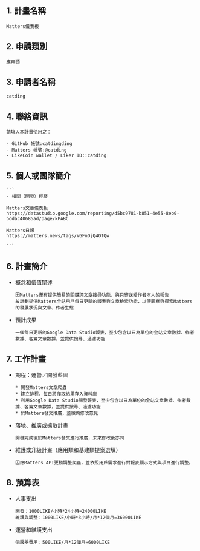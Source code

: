 ## 1. 計畫名稱
    Matters儀表板
    
## 2. 申請類別 
    應用類
    
## 3. 申請者名稱
    catding

## 4. 聯絡資訊
    請填入本計畫使用之：
    
    - GitHub 帳號:catdingding
    - Matters 帳號:@catding
    - LikeCoin wallet / Liker ID::catding

## 5. 個人或團隊簡介
    ```
    - 相關（開發）經歷
    
    Matters文章儀表板
    https://datastudio.google.com/reporting/d5bc9781-b851-4e55-8eb0-bddac40685ad/page/kPABC
    
    Matters日報
    https://matters.news/tags/VGFnOjQ4OTQw

    ```

## 6. 計畫簡介

- 概念和價值闡述
    ```
    因Matters僅有提供簡易的關鍵詞文章搜尋功能，與只寄送給作者本人的報告
    故計劃提供Matters全站用戶每日更新的報表與文章檢索功能，以便觀察與探索Matters的發展狀況與文章、作者生態
    ```   
- 預計成果
    ```
    一個每日更新的Google Data Studio報表，至少包含以日為單位的全站文章數據、作者數據、各篇文章數據，並提供搜尋、過濾功能
    ``` 

## 7. 工作計畫

- 期程：運營／開發藍圖
    ```
    * 開發Matters文章爬蟲
    * 建立排程，每日將爬取結果存入資料庫
    * 利用Google Data Studio開發報表，至少包含以日為單位的全站文章數據、作者數據、各篇文章數據，並提供搜尋、過濾功能
    * 於Matters發文推廣，並徵詢修改意見
    ```
    
- 落地、推廣或擴散計畫
    ```
    開發完成後於Matters發文進行推廣，未來修改後亦同
    ```
    
- 維護或升級計畫（應用類和基建類提案選填）
    ```
    因應Matters API更動調整爬蟲，並依照用戶需求進行對報表顯示方式與項目進行調整。
    ```

## 8. 預算表

* 人事支出
    ```
    開發：1000LIKE/小時*24小時=24000LIKE
    維護與調整：1000LIKE/小時*3小時/月*12個月=36000LIKE
    ```
* 運營和維護支出
    ```
    伺服器費用：500LIKE/月*12個月=6000LIKE
    ```
